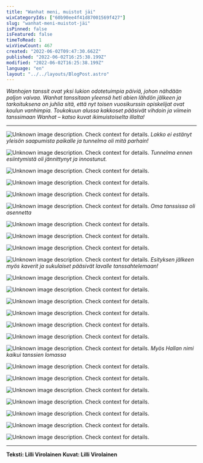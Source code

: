 ```yaml
---
title: "Wanhat meni, muistot jäi"
wixCategoryIds: ["60b90ee4f41d87001569f427"]
slug: "wanhat-meni-muistot-jäi"
isPinned: false
isFeatured: false
timeToRead: 1
wixViewCount: 467
created: "2022-06-02T09:47:30.662Z"
published: "2022-06-02T16:25:38.199Z"
modified: "2022-06-02T16:25:38.199Z"
language: "en"
layout: "../../layouts/BlogPost.astro"
---
```


*Wanhojen tanssit ovat yksi lukion odotetuimpia päiviä, johon nähdään paljon vaivaa. Wanhat tanssitaan yleensä heti abien lähdön jälkeen ja tarkoituksena on juhlia sitä, että nyt toisen vuosikurssin opiskelijat ovat koulun vanhimpia. Toukokuun alussa kakkoset pääsivät vihdoin ja viimein tanssimaan Wanhat – katso kuvat ikimuistoiselta illalta!*

---

![Unknown image description. Check context for details.](https://static.wixstatic.com/media/abd5f5_d3c7238632f54be9b9bdcbf90582cd6f~mv2.jpg) <!-- Original name: spessu-wanhat-1.JPG -->
*Lakko ei estänyt yleisön saapumista paikalle ja tunnelma oli mitä parhain!*

![Unknown image description. Check context for details.](https://static.wixstatic.com/media/abd5f5_e28b94b5d45841d692edc92aa39d7d78~mv2.jpg) <!-- Original name: spessu-wanhat-2.JPG -->
*Tunnelma ennen esiintymistä oli jännittynyt ja innostunut.*

![Unknown image description. Check context for details.](https://static.wixstatic.com/media/abd5f5_5c62b12923014f27a350bf114e6e67ec~mv2.jpg) <!-- Original name: spessu-wanhat-3.JPG -->

![Unknown image description. Check context for details.](https://static.wixstatic.com/media/abd5f5_72ddd1de218e4584b7d882a05dfb3807~mv2.jpg) <!-- Original name: spessu-wanhat-4.JPG -->

![Unknown image description. Check context for details.](https://static.wixstatic.com/media/abd5f5_23e25a3022574dabbaebf8a15cb182b1~mv2.jpg) <!-- Original name: spessu-wanhat-5.JPG -->

![Unknown image description. Check context for details.](https://static.wixstatic.com/media/abd5f5_ac8f93c96b4f409fb807d355f464c08a~mv2.jpg) <!-- Original name: spessu-wanhat-6.JPG -->
*Oma tanssissa oli asennetta*

![Unknown image description. Check context for details.](https://static.wixstatic.com/media/abd5f5_a51ce72dd51a40fd9d529697a33ab73f~mv2.jpg) <!-- Original name: spessu-wanhat-7.JPG -->

![Unknown image description. Check context for details.](https://static.wixstatic.com/media/abd5f5_4e5937dbef1a422b964c06545ceea1b3~mv2.jpg) <!-- Original name: spessu-wanhat-8.JPG -->

![Unknown image description. Check context for details.](https://static.wixstatic.com/media/abd5f5_0501ede116fd471fa63a1860aae6e38a~mv2.jpg) <!-- Original name: spessu-wanhat-9.JPG -->

![Unknown image description. Check context for details.](https://static.wixstatic.com/media/abd5f5_8e62875342254bcd9134525dc80d7343~mv2.jpg) <!-- Original name: spessu-wanhat-10.JPG -->
*Esityksen jälkeen myös kaverit ja sukulaiset pääsivät lavalle tanssahtelemaan!*

![Unknown image description. Check context for details.](https://static.wixstatic.com/media/abd5f5_41e17ec3c4f746679d2475284e7a82ee~mv2.jpg) <!-- Original name: spessu-wanhat-11.JPG -->

![Unknown image description. Check context for details.](https://static.wixstatic.com/media/abd5f5_b913e733cf764b608c7cff39fc21ef1a~mv2.jpg) <!-- Original name: spessu-wanhat-12.JPG -->

![Unknown image description. Check context for details.](https://static.wixstatic.com/media/abd5f5_a149c9d177ca45c8903ce1f64a0bed0b~mv2.jpg) <!-- Original name: spessu-wanhat-13.JPG -->

![Unknown image description. Check context for details.](https://static.wixstatic.com/media/abd5f5_33904cb1ad7a414d85533c241efbd650~mv2.jpg) <!-- Original name: IMG_4756.JPG -->

![Unknown image description. Check context for details.](https://static.wixstatic.com/media/abd5f5_bd2df7275b5846089af2583b7c371f9f~mv2.jpg) <!-- Original name: spessu-wanhat-14.JPG -->

![Unknown image description. Check context for details.](https://static.wixstatic.com/media/abd5f5_635ff134cd75430292e29e409d6ade53~mv2.jpg) <!-- Original name: spessu-wanhat-15.JPG -->

![Unknown image description. Check context for details.](https://static.wixstatic.com/media/abd5f5_c378fe0b8b874480ac4aba47553b29ff~mv2.jpg) <!-- Original name: spessu-wanhat-16.JPG -->
*Myös Hallan nimi kaikui tanssien lomassa*

![Unknown image description. Check context for details.](https://static.wixstatic.com/media/abd5f5_034d0e30043e4b9497654b100dbe197c~mv2.jpg) <!-- Original name: spessu-wanhat-17.JPG -->

![Unknown image description. Check context for details.](https://static.wixstatic.com/media/abd5f5_337a5700e4654802b0639218d1f9d8dc~mv2.jpg) <!-- Original name: spessu-wanhat-18.JPG -->

![Unknown image description. Check context for details.](https://static.wixstatic.com/media/abd5f5_748fde573f974656ac61e59ed0b54794~mv2.jpg) <!-- Original name: spessu-wanhat-19.JPG -->

![Unknown image description. Check context for details.](https://static.wixstatic.com/media/abd5f5_65c736d3708447d2b9f8fc4e6ca274f2~mv2.jpg) <!-- Original name: IMG_5224.JPG -->

![Unknown image description. Check context for details.](https://static.wixstatic.com/media/abd5f5_b724a420c4b444f7a961baa47be3361f~mv2.jpg) <!-- Original name: spessu-wanhat-20.JPG -->

![Unknown image description. Check context for details.](https://static.wixstatic.com/media/abd5f5_36c66cb1931c43838a0668ccd0a394d0~mv2.jpg) <!-- Original name: spessu-wanhat-21.JPG -->

![Unknown image description. Check context for details.](https://static.wixstatic.com/media/abd5f5_905a16035c2e4d51a017ba0f27b2b885~mv2.jpg) <!-- Original name: spessu-wanhat-22.JPG -->

---

**Teksti: Lilli Virolainen**
**Kuvat: Lilli Virolainen**


